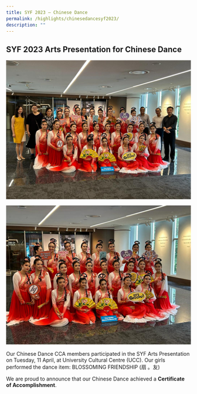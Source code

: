 ```yaml
---
title: SYF 2023 – Chinese Dance
permalink: /highlights/chinesedancesyf2023/
description: ""
---
```

## **SYF 2023 Arts Presentation for Chinese Dance**

![](/images/NV%20Highlights/chinese%20dance%20syf%201.jpeg)

![](/images/NV%20Highlights/chinese%20dance%20syf%202.jpeg)

Our Chinese Dance CCA members participated in the SYF Arts Presentation on Tuesday, 11 April, at University Cultural Centre (UCC). Our girls performed the dance item:  BLOSSOMING FRIENDSHIP (扇 。友)

We are proud to announce that our Chinese Dance achieved a **Certificate of Accomplishment**.